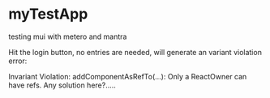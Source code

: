 # myTestApp
testing mui with metero and mantra

Hit the login button, no entries are needed, will generate an variant violation error:

 Invariant Violation: addComponentAsRefTo(...): Only a ReactOwner can have refs. Any solution here?.....
